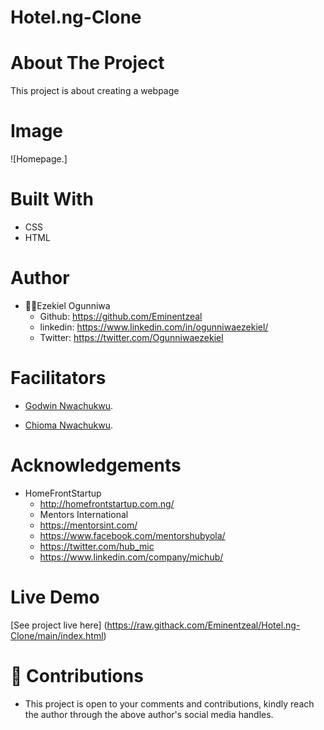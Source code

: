 # Hotel.ng-Clone

# About The Project
This project is about creating a webpage

## 
# Image
![Homepage.]

# Built With
* CSS
* HTML

# Author
* 👨‍🦱Ezekiel Ogunniwa
    * Github: https://github.com/Eminentzeal
    * linkedin: https://www.linkedin.com/in/ogunniwaezekiel/
    * Twitter: https://twitter.com/Ogunniwaezekiel

# Facilitators
* [Godwin Nwachukwu](https://github.com/Gnwin).

* [Chioma Nwachukwu](https://github.com/Chiomy).

# Acknowledgements
* HomeFrontStartup
    * http://homefrontstartup.com.ng/
    * Mentors International
    * https://mentorsint.com/
    * https://www.facebook.com/mentorshubyola/
    * https://twitter.com/hub_mic
    * https://www.linkedin.com/company/michub/

# Live Demo
[See project live here] (https://raw.githack.com/Eminentzeal/Hotel.ng-Clone/main/index.html)

# 🤝 Contributions
* This project is open to your comments and contributions, kindly reach the author through the above author's social media handles.

